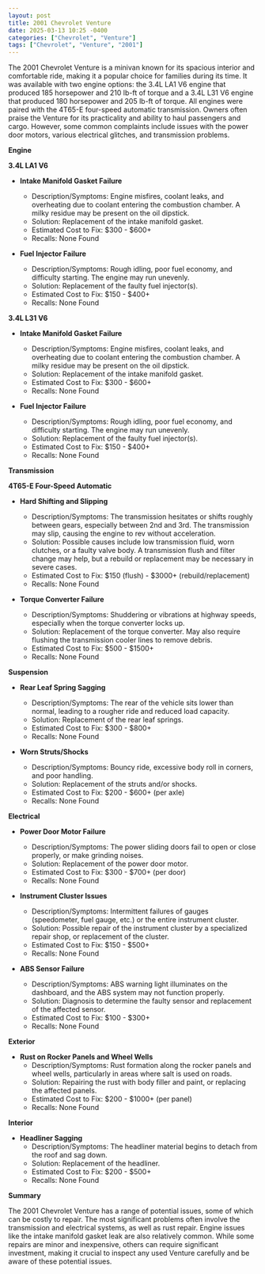 ```yaml
---
layout: post
title: 2001 Chevrolet Venture
date: 2025-03-13 10:25 -0400
categories: ["Chevrolet", "Venture"]
tags: ["Chevrolet", "Venture", "2001"]
---
```

The 2001 Chevrolet Venture is a minivan known for its spacious interior and comfortable ride, making it a popular choice for families during its time. It was available with two engine options: the 3.4L LA1 V6 engine that produced 185 horsepower and 210 lb-ft of torque and a 3.4L L31 V6 engine that produced 180 horsepower and 205 lb-ft of torque. All engines were paired with the 4T65-E four-speed automatic transmission. Owners often praise the Venture for its practicality and ability to haul passengers and cargo. However, some common complaints include issues with the power door motors, various electrical glitches, and transmission problems.

**Engine**

**3.4L LA1 V6**
* **Intake Manifold Gasket Failure**
    * Description/Symptoms: Engine misfires, coolant leaks, and overheating due to coolant entering the combustion chamber. A milky residue may be present on the oil dipstick.
    * Solution: Replacement of the intake manifold gasket.
    * Estimated Cost to Fix: $300 - $600+
    * Recalls: None Found

* **Fuel Injector Failure**
    * Description/Symptoms: Rough idling, poor fuel economy, and difficulty starting. The engine may run unevenly.
    * Solution: Replacement of the faulty fuel injector(s).
    * Estimated Cost to Fix: $150 - $400+
    * Recalls: None Found

**3.4L L31 V6**
* **Intake Manifold Gasket Failure**
    * Description/Symptoms: Engine misfires, coolant leaks, and overheating due to coolant entering the combustion chamber. A milky residue may be present on the oil dipstick.
    * Solution: Replacement of the intake manifold gasket.
    * Estimated Cost to Fix: $300 - $600+
    * Recalls: None Found

* **Fuel Injector Failure**
    * Description/Symptoms: Rough idling, poor fuel economy, and difficulty starting. The engine may run unevenly.
    * Solution: Replacement of the faulty fuel injector(s).
    * Estimated Cost to Fix: $150 - $400+
    * Recalls: None Found

**Transmission**

**4T65-E Four-Speed Automatic**
* **Hard Shifting and Slipping**
    * Description/Symptoms: The transmission hesitates or shifts roughly between gears, especially between 2nd and 3rd. The transmission may slip, causing the engine to rev without acceleration.
    * Solution: Possible causes include low transmission fluid, worn clutches, or a faulty valve body. A transmission flush and filter change may help, but a rebuild or replacement may be necessary in severe cases.
    * Estimated Cost to Fix: $150 (flush) - $3000+ (rebuild/replacement)
    * Recalls: None Found

* **Torque Converter Failure**
    * Description/Symptoms: Shuddering or vibrations at highway speeds, especially when the torque converter locks up.
    * Solution: Replacement of the torque converter. May also require flushing the transmission cooler lines to remove debris.
    * Estimated Cost to Fix: $500 - $1500+
    * Recalls: None Found

**Suspension**

* **Rear Leaf Spring Sagging**
    * Description/Symptoms: The rear of the vehicle sits lower than normal, leading to a rougher ride and reduced load capacity.
    * Solution: Replacement of the rear leaf springs.
    * Estimated Cost to Fix: $300 - $800+
    * Recalls: None Found

* **Worn Struts/Shocks**
    * Description/Symptoms: Bouncy ride, excessive body roll in corners, and poor handling.
    * Solution: Replacement of the struts and/or shocks.
    * Estimated Cost to Fix: $200 - $600+ (per axle)
    * Recalls: None Found

**Electrical**

* **Power Door Motor Failure**
    * Description/Symptoms: The power sliding doors fail to open or close properly, or make grinding noises.
    * Solution: Replacement of the power door motor.
    * Estimated Cost to Fix: $300 - $700+ (per door)
    * Recalls: None Found

* **Instrument Cluster Issues**
    * Description/Symptoms: Intermittent failures of gauges (speedometer, fuel gauge, etc.) or the entire instrument cluster.
    * Solution: Possible repair of the instrument cluster by a specialized repair shop, or replacement of the cluster.
    * Estimated Cost to Fix: $150 - $500+
    * Recalls: None Found

* **ABS Sensor Failure**
    * Description/Symptoms: ABS warning light illuminates on the dashboard, and the ABS system may not function properly.
    * Solution: Diagnosis to determine the faulty sensor and replacement of the affected sensor.
    * Estimated Cost to Fix: $100 - $300+
    * Recalls: None Found

**Exterior**

* **Rust on Rocker Panels and Wheel Wells**
    * Description/Symptoms: Rust formation along the rocker panels and wheel wells, particularly in areas where salt is used on roads.
    * Solution: Repairing the rust with body filler and paint, or replacing the affected panels.
    * Estimated Cost to Fix: $200 - $1000+ (per panel)
    * Recalls: None Found

**Interior**

* **Headliner Sagging**
    * Description/Symptoms: The headliner material begins to detach from the roof and sag down.
    * Solution: Replacement of the headliner.
    * Estimated Cost to Fix: $200 - $500+
    * Recalls: None Found

**Summary**

The 2001 Chevrolet Venture has a range of potential issues, some of which can be costly to repair. The most significant problems often involve the transmission and electrical systems, as well as rust repair. Engine issues like the intake manifold gasket leak are also relatively common. While some repairs are minor and inexpensive, others can require significant investment, making it crucial to inspect any used Venture carefully and be aware of these potential issues.

